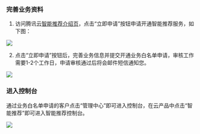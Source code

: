 ### 完善业务资料
1) 访问腾讯云[智能推荐介绍页](https://cloud.tencent.com/product/ir)，点击“立即申请”按钮申请开通智能推荐服务，如下图：

![](https://mc.qcloudimg.com/static/img/4507edc50cb2e5606711e8739d8f9334/image.png)

2) 点击“立即申请”按钮后，完善业务信息并提交开通业务白名单申请，审核工作需要1-2个工作日，申请审核通过后将会邮件短信通知您。

![](https://mc.qcloudimg.com/static/img/1562affec9f79f29d69bab216615abd8/image.png)

### 进入控制台

通过业务白名单申请的客户点击“管理中心”即可进入控制台，在云产品中点击“智能推荐”即可进入智能推荐控制台。

![](https://mc.qcloudimg.com/static/img/6a34cd2886c4e9da2276c1c62821642b/image.png)